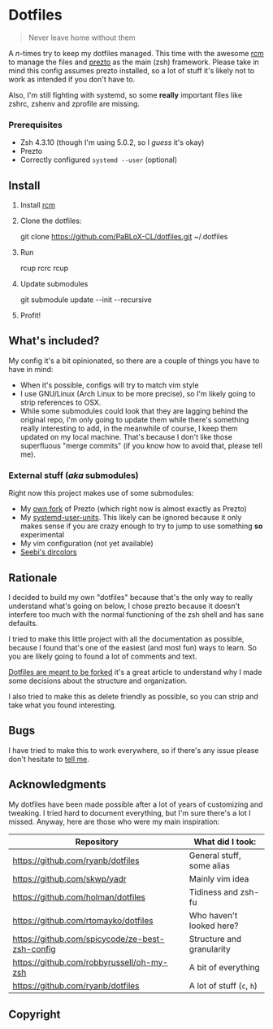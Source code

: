 Dotfiles
========

> Never leave home without them

A *n*-times try to keep my dotfiles managed. This time with the awesome [rcm][]
to manage the files and [prezto][] as the main (zsh) framework. Please take in
mind this config assumes prezto installed, so a lot of stuff it's likely not to
work as intended if you don't have to.

Also, I'm still fighting with systemd, so some **really** important files like
zshrc, zshenv and zprofile are missing.

### Prerequisites

+ Zsh 4.3.10 (though I'm using 5.0.2, so I *guess* it's okay)
+ Prezto
+ Correctly configured `systemd --user` (optional)

Install
-------

1. Install [rcm][]
2. Clone the dotfiles:

    git clone https://github.com/PaBLoX-CL/dotfiles.git ~/.dotfiles

3. Run

    rcup rcrc
    rcup

4. Update submodules

    git submodule update --init --recursive

5. Profit!

What's included?
----------------

My config it's a bit opinionated, so there are a couple of things you have to
have in mind:

+ When it's possible, configs will try to match vim style
+ I use GNU/Linux (Arch Linux to be more precise), so I'm likely going to strip
  references to OSX.
+ While some submodules could look that they are lagging behind the original
  repo, I'm only going to update them while there's something really interesting
  to add, in the meanwhile of course, I keep them updated on my local machine.
  That's because I don't like those superfluous "merge commits" (if you know how
  to avoid that, please tell me).

### External stuff (*aka* submodules)

Right now this project makes use of some submodules:

+ My [own fork](https://github.com/PaBLoX-CL/prezto) of Prezto (which right now is
  almost exactly as Prezto)
+ My [systemd-user-units](https//github.com/PaBLoX-CL/systemd-user-units). This
  likely can be ignored because it only makes sense if you are crazy enough to
  try to jump to use something **so** experimental
+ My vim configuration (not yet available)
+ [Seebi's dircolors](https://github.com/seebi/dircolors-solarized)

Rationale
---------

I decided to build my own "dotfiles" because that's the only way to really
understand what's going on below, I chose prezto because it doesn't interfere
too much with the normal functioning of the zsh shell and has sane defaults.

I tried to make this little project with all the  documentation as possible,
because I found that's one of the easiest (and most fun) ways to learn. So you
are likely going to found a lot of comments and text.

[Dotfiles are meant to be forked](http://zachholman.com/2010/08/dotfiles-are-meant-to-be-forked/)
it's a great article to understand why I made some decisions about the structure
and organization.

I also tried to make this as delete friendly as possible, so you can strip and
take what you found interesting.

Bugs
----

I have tried to make this to work everywhere, so if there's any issue please
don't hesitate to [tell me](https://github.com/PaBLoX-CL/dotfiles/issues/new).

Acknowledgments
---------------

My dotfiles have been made possible after a lot of years of customizing and
tweaking. I tried hard to document everything, but I'm sure there's a lot I
missed. Anyway, here are those who were my main inspiration:

Repository                                      | What did I took:
------------------------------------------------|--------------------------------
https://github.com/ryanb/dotfiles               | General stuff, some alias
https://github.com/skwp/yadr                    | Mainly vim idea
https://github.com/holman/dotfiles              | Tidiness and zsh-fu
https://github.com/rtomayko/dotfiles            | Who haven't looked here?
https://github.com/spicycode/ze-best-zsh-config | Structure and granularity
https://github.com/robbyrussell/oh-my-zsh       | A bit of everything
https://github.com/ryanb/dotfiles               | A lot of stuff (`c`, `h`)

Copyright
---------

[rcm]: http://github.com/mike-burns/rcm
[prezto]: http://github.com/sorin-ionescu/prezto
